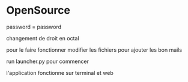 # OpenSource
password = password

changement de droit en octal

pour le faire fonctionner modifier les fichiers pour ajouter les bon mails

run launcher.py pour commencer

l'application fonctionne sur terminal et web